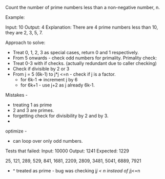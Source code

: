Count the number of prime numbers less than a non-negative number, n.

Example:

Input: 10
Output: 4
Explanation: There are 4 prime numbers less than 10, they are 2, 3, 5, 7.

Approach to solve:
- Treat 0, 1, 2, 3 as special cases, return 0 and 1 respectively.
- From 5 onwards - check odd numbers for primality. 
Primality check:
- Treat 0-3 with if checks. (actually redundant due to caller checking)
- Check if divisible by 2 or 3 
- From j = 5 (6k-1) to j*j <=n - check if j is a factor. 
	- for 6k-1 => increment j by 6
	- for 6k+1 - use j+2 as j already 6k-1.   

Mistakes - 
- treating 1 as prime
- 2 and 3 are primes. 
- forgetting check for divisibility by 2 and by 3. 
- 
optimize - 
- can loop over only odd numbers.  

Tests that failed:
Input:
10000
Output:
1241
Expected:
1229

25, 121, 289, 529, 841, 1681, 2209, 2809, 3481, 5041, 6889, 7921 
- ^ treated as prime - bug was checking j*j < n instead of j*j<=n 
